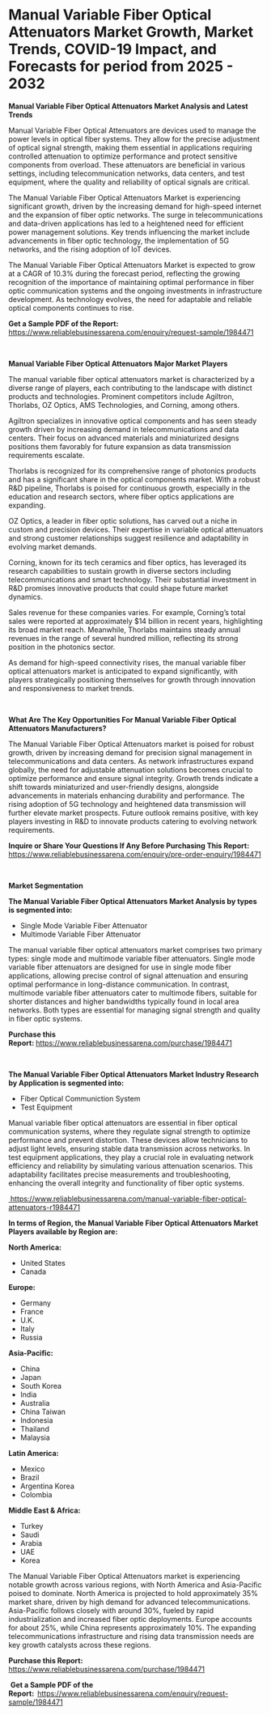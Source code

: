 <p><h1>Manual Variable Fiber Optical Attenuators Market Growth, Market Trends, COVID-19 Impact, and Forecasts for period from 2025 - 2032</h1></p><p><strong>Manual Variable Fiber Optical Attenuators Market Analysis and Latest Trends</strong></p>
<p><p>Manual Variable Fiber Optical Attenuators are devices used to manage the power levels in optical fiber systems. They allow for the precise adjustment of optical signal strength, making them essential in applications requiring controlled attenuation to optimize performance and protect sensitive components from overload. These attenuators are beneficial in various settings, including telecommunication networks, data centers, and test equipment, where the quality and reliability of optical signals are critical.</p><p>The Manual Variable Fiber Optical Attenuators Market is experiencing significant growth, driven by the increasing demand for high-speed internet and the expansion of fiber optic networks. The surge in telecommunications and data-driven applications has led to a heightened need for efficient power management solutions. Key trends influencing the market include advancements in fiber optic technology, the implementation of 5G networks, and the rising adoption of IoT devices.</p><p>The Manual Variable Fiber Optical Attenuators Market is expected to grow at a CAGR of 10.3% during the forecast period, reflecting the growing recognition of the importance of maintaining optimal performance in fiber optic communication systems and the ongoing investments in infrastructure development. As technology evolves, the need for adaptable and reliable optical components continues to rise.</p></p>
<p><strong>Get a Sample PDF of the Report:&nbsp;</strong> <a href="https://www.reliablebusinessarena.com/enquiry/request-sample/1984471?utm_campaign=2984&utm_medium=2&utm_source=Github&utm_content=ia&utm_term=12042025&utm_id=manual-variable-fiber-optical-attenuators">https://www.reliablebusinessarena.com/enquiry/request-sample/1984471</a></p>
<p>&nbsp;</p>
<p><strong>Manual Variable Fiber Optical Attenuators Major Market Players</strong></p>
<p><p>The manual variable fiber optical attenuators market is characterized by a diverse range of players, each contributing to the landscape with distinct products and technologies. Prominent competitors include Agiltron, Thorlabs, OZ Optics, AMS Technologies, and Corning, among others.</p><p>Agiltron specializes in innovative optical components and has seen steady growth driven by increasing demand in telecommunications and data centers. Their focus on advanced materials and miniaturized designs positions them favorably for future expansion as data transmission requirements escalate.</p><p>Thorlabs is recognized for its comprehensive range of photonics products and has a significant share in the optical components market. With a robust R&D pipeline, Thorlabs is poised for continuous growth, especially in the education and research sectors, where fiber optics applications are expanding.</p><p>OZ Optics, a leader in fiber optic solutions, has carved out a niche in custom and precision devices. Their expertise in variable optical attenuators and strong customer relationships suggest resilience and adaptability in evolving market demands.</p><p>Corning, known for its tech ceramics and fiber optics, has leveraged its research capabilities to sustain growth in diverse sectors including telecommunications and smart technology. Their substantial investment in R&D promises innovative products that could shape future market dynamics.</p><p>Sales revenue for these companies varies. For example, Corning’s total sales were reported at approximately $14 billion in recent years, highlighting its broad market reach. Meanwhile, Thorlabs maintains steady annual revenues in the range of several hundred million, reflecting its strong position in the photonics sector. </p><p>As demand for high-speed connectivity rises, the manual variable fiber optical attenuators market is anticipated to expand significantly, with players strategically positioning themselves for growth through innovation and responsiveness to market trends.</p></p>
<p>&nbsp;</p>
<p><strong>What Are The Key Opportunities For Manual Variable Fiber Optical Attenuators Manufacturers?</strong></p>
<p><p>The Manual Variable Fiber Optical Attenuators market is poised for robust growth, driven by increasing demand for precision signal management in telecommunications and data centers. As network infrastructures expand globally, the need for adjustable attenuation solutions becomes crucial to optimize performance and ensure signal integrity. Growth trends indicate a shift towards miniaturized and user-friendly designs, alongside advancements in materials enhancing durability and performance. The rising adoption of 5G technology and heightened data transmission will further elevate market prospects. Future outlook remains positive, with key players investing in R&D to innovate products catering to evolving network requirements.</p></p>
<p><strong>Inquire or Share Your Questions If Any Before Purchasing This Report:</strong> <a href="https://www.reliablebusinessarena.com/enquiry/pre-order-enquiry/1984471?utm_campaign=2984&utm_medium=2&utm_source=Github&utm_content=ia&utm_term=12042025&utm_id=manual-variable-fiber-optical-attenuators">https://www.reliablebusinessarena.com/enquiry/pre-order-enquiry/1984471</a></p>
<p>&nbsp;</p>
<p><strong>Market Segmentation</strong></p>
<p><strong>The Manual Variable Fiber Optical Attenuators Market Analysis by types is segmented into:</strong></p>
<p><ul><li>Single Mode Variable Fiber Attenuator</li><li>Multimode Variable Fiber Attenuator</li></ul></p>
<p><p>The manual variable fiber optical attenuators market comprises two primary types: single mode and multimode variable fiber attenuators. Single mode variable fiber attenuators are designed for use in single mode fiber applications, allowing precise control of signal attenuation and ensuring optimal performance in long-distance communication. In contrast, multimode variable fiber attenuators cater to multimode fibers, suitable for shorter distances and higher bandwidths typically found in local area networks. Both types are essential for managing signal strength and quality in fiber optic systems.</p></p>
<p><strong>Purchase this Report:&nbsp;</strong><a href="https://www.reliablebusinessarena.com/purchase/1984471?utm_campaign=2984&utm_medium=2&utm_source=Github&utm_content=ia&utm_term=12042025&utm_id=manual-variable-fiber-optical-attenuators">https://www.reliablebusinessarena.com/purchase/1984471</a></p>
<p>&nbsp;</p>
<p><strong>The Manual Variable Fiber Optical Attenuators Market Industry Research by Application is segmented into:</strong></p>
<p><ul><li>Fiber Optical Communiction System</li><li>Test Equipment</li></ul></p>
<p><p>Manual variable fiber optical attenuators are essential in fiber optical communication systems, where they regulate signal strength to optimize performance and prevent distortion. These devices allow technicians to adjust light levels, ensuring stable data transmission across networks. In test equipment applications, they play a crucial role in evaluating network efficiency and reliability by simulating various attenuation scenarios. This adaptability facilitates precise measurements and troubleshooting, enhancing the overall integrity and functionality of fiber optic systems.</p></p>
<p><a href="https://www.reliablebusinessarena.com/manual-variable-fiber-optical-attenuators-r1984471?utm_campaign=2984&utm_medium=2&utm_source=Github&utm_content=ia&utm_term=12042025&utm_id=manual-variable-fiber-optical-attenuators">&nbsp;https://www.reliablebusinessarena.com/manual-variable-fiber-optical-attenuators-r1984471</a></p>
<p><strong>In terms of Region, the Manual Variable Fiber Optical Attenuators Market Players available by Region are:</strong></p>
<p>
    <p> <strong> North America: </strong>
        <ul>
            <li>United States</li>
            <li>Canada</li>
        </ul>
        </p> 
    <p> <strong> Europe: </strong>
        <ul>
            <li>Germany</li>
            <li>France</li>
            <li>U.K.</li>
            <li>Italy</li>
            <li>Russia</li>
        </ul>
        </p> 
    <p> <strong> Asia-Pacific: </strong>
        <ul>
            <li>China</li>
            <li>Japan</li>
            <li>South Korea</li>
            <li>India</li>
            <li>Australia</li>
            <li>China Taiwan</li>
            <li>Indonesia</li>
            <li>Thailand</li>
            <li>Malaysia</li>
        </ul>
        </p> 
    <p> <strong> Latin America: </strong>
        <ul>
            <li>Mexico</li>
            <li>Brazil</li>
            <li>Argentina Korea</li>
            <li>Colombia</li>
        </ul>
        </p> 
    <p> <strong> Middle East & Africa: </strong>
        <ul>
            <li>Turkey</li>
            <li>Saudi</li>
            <li>Arabia</li>
            <li>UAE</li>
            <li>Korea</li>
        </ul>
    </p>
    </p>
<p><p>The Manual Variable Fiber Optical Attenuators market is experiencing notable growth across various regions, with North America and Asia-Pacific poised to dominate. North America is projected to hold approximately 35% market share, driven by high demand for advanced telecommunications. Asia-Pacific follows closely with around 30%, fueled by rapid industrialization and increased fiber optic deployments. Europe accounts for about 25%, while China represents approximately 10%. The expanding telecommunications infrastructure and rising data transmission needs are key growth catalysts across these regions.</p></p>
<p><strong>Purchase this Report: </strong><a href="https://www.reliablebusinessarena.com/purchase/1984471?utm_campaign=2984&utm_medium=2&utm_source=Github&utm_content=ia&utm_term=12042025&utm_id=manual-variable-fiber-optical-attenuators">https://www.reliablebusinessarena.com/purchase/1984471</a></p>
<p>&nbsp;<strong>Get a Sample PDF of the Report:&nbsp;&nbsp;</strong><a href="https://www.reliablebusinessarena.com/enquiry/request-sample/1984471?utm_campaign=2984&utm_medium=2&utm_source=Github&utm_content=ia&utm_term=12042025&utm_id=manual-variable-fiber-optical-attenuators">https://www.reliablebusinessarena.com/enquiry/request-sample/1984471</a></p>
<p><strong></strong></p>
<p><p></p><p></p><p></p></p>
